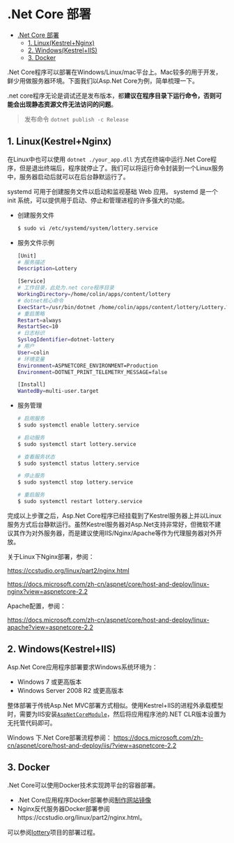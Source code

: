 # .Net Core 部署

- [.Net Core 部署](#net-core-%e9%83%a8%e7%bd%b2)
  - [1. Linux(Kestrel+Nginx)](#1-linuxkestrelnginx)
  - [2. Windows(Kestrel+IIS)](#2-windowskestreliis)
  - [3. Docker](#3-docker)

.Net Core程序可以部署在Windows/Linux/mac平台上。Mac较多的用于开发，鲜少用做服务器环境。下面我们以Asp.Net Core为例，简单梳理一下。

.net core程序无论是调试还是发布版本，都**建议在程序目录下运行命令，否则可能会出现静态资源文件无法访问的问题**。

> 发布命令 `dotnet publish -c Release`

## 1. Linux(Kestrel+Nginx)
在Linux中也可以使用 `dotnet ./your_app.dll` 方式在终端中运行.Net Core程序，但是退出终端后，程序就停止了。我们可以将运行命令封装到一个Linux服务中，服务器启动后就可以在后台静默运行了。

systemd 可用于创建服务文件以启动和监视基础 Web 应用。 systemd 是一个 init 系统，可以提供用于启动、停止和管理进程的许多强大的功能。

* 创建服务文件

    ```sh
    $ sudo vi /etc/systemd/system/lottery.service
    ```

* 服务文件示例

    ```sh
    [Unit]
    # 服务描述
    Description=Lottery

    [Service]
    # 工作目录，此处为.net core程序目录
    WorkingDirectory=/home/colin/apps/content/lottery
    # dotnet核心命令
    ExecStart=/usr/bin/dotnet /home/colin/apps/content/lottery/Lottery.WebApp.dll
    # 重启策略
    Restart=always
    RestartSec=10
    # 日志标识
    SyslogIdentifier=dotnet-lottery
    # 用户
    User=colin
    # 环境变量
    Environment=ASPNETCORE_ENVIRONMENT=Production
    Environment=DOTNET_PRINT_TELEMETRY_MESSAGE=false

    [Install]
    WantedBy=multi-user.target
    ```

* 服务管理

    ```sh
    # 启用服务
    $ sudo systemctl enable lottery.service

    # 启动服务
    $ sudo systemctl start lottery.service

    # 查看服务状态
    $ sudo systemctl status lottery.service

    # 停止服务
    $ sudo systemctl stop lottery.service

    # 重启服务
    $ sudo systemctl restart lottery.service
    ```

完成以上步骤之后，Asp.Net Core程序已经挂载到了Kestrel服务器上并以Linux服务方式后台静默运行。虽然Kestrel服务器对Asp.Net支持非常好，但微软不建议其作为对外服务器，而是建议使用IIS/Nginx/Apache等作为代理服务器对外开放。

关于Linux下Nginx部署，参阅：

https://ccstudio.org/linux/part2/nginx.html

https://docs.microsoft.com/zh-cn/aspnet/core/host-and-deploy/linux-nginx?view=aspnetcore-2.2

Apache配置，参阅：

https://docs.microsoft.com/zh-cn/aspnet/core/host-and-deploy/linux-apache?view=aspnetcore-2.2

## 2. Windows(Kestrel+IIS)
Asp.Net Core应用程序部署要求Windows系统环境为：
* Windows 7 或更高版本
* Windows Server 2008 R2 或更高版本

整体部署于传统Asp.Net MVC部署方式相似。使用Kestrel+IIS的进程外承载模型时，需要为IIS安装[`AspNetCoreModule`](https://docs.microsoft.com/zh-cn/aspnet/core/host-and-deploy/aspnet-core-module?view=aspnetcore-2.2)，然后将应用程序池的.NET CLR版本设置为无托管代码即可。

Windows 下.Net Core部署流程参阅：
https://docs.microsoft.com/zh-cn/aspnet/core/host-and-deploy/iis/?view=aspnetcore-2.2

## 3. Docker

.Net Core可以使用Docker技术实现跨平台的容器部署。
* .Net Core应用程序Docker部署参阅[制作网站镜像](docker-dockerfile.md)
* Nginx反代服务器Docker部署参阅https://ccstudio.org/linux/part2/nginx.html。

可以参阅[lottery](https://github.com/TechnologyGeeks/lottery)项目的部署过程。